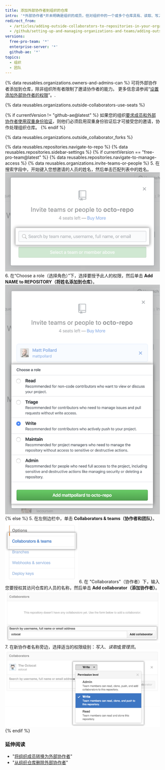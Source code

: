 ```yaml
---
title: 添加外部协作者到组织的仓库
intro: '*外部协作者*并未明确是组织的成员，但对组织中的一个或多个仓库具有、读取、写入或管理员权限。'
redirect_from:
  - /articles/adding-outside-collaborators-to-repositories-in-your-organization
  - /github/setting-up-and-managing-organizations-and-teams/adding-outside-collaborators-to-repositories-in-your-organization
versions:
  free-pro-team: '*'
  enterprise-server: '*'
  github-ae: '*'
topics:
  - 组织
  - 团队
---
```

{% data reusables.organizations.owners-and-admins-can %} 可将外部协作者添加到仓库，除非组织所有者限制了邀请协作者的能力。 更多信息请参阅“[设置添加外部协作者的权限](/articles/setting-permissions-for-adding-outside-collaborators)”。.

{% data reusables.organizations.outside-collaborators-use-seats %}

{% if currentVersion != "github-ae@latest" %}
如果您的组织[要求成员和外部协作者使用双重身份验证](/articles/requiring-two-factor-authentication-in-your-organization)，则他们必须启用双重身份验证后才可接受您的邀请，协作处理组织仓库。
{% endif %}

{% data reusables.organizations.outside_collaborator_forks %}

{% data reusables.repositories.navigate-to-repo %}
{% data reusables.repositories.sidebar-settings %}
{% if currentVersion == "free-pro-team@latest" %}
{% data reusables.repositories.navigate-to-manage-access %}
{% data reusables.organizations.invite-teams-or-people %}
5. 在搜索字段中，开始键入您想邀请的人员的姓名，然后单击匹配列表中的姓名。 ![搜索字段以键入要邀请加入仓库的人员姓名](/assets/images/help/repository/manage-access-invite-search-field.png)
6. 在“Choose a role（选择角色）”下，选择要授予此人的权限，然后单击 **Add NAME to REPOSITORY（将姓名添加到仓库）**。 ![为此人选择权限](/assets/images/help/repository/manage-access-invite-choose-role-add.png)
{% else %}
5. 在左侧边栏中，单击 **Collaborators & teams（协作者和团队）**。 ![突出显示协作者和团队的仓库设置侧边栏](/assets/images/help/repository/org-repo-settings-collaborators-and-teams.png)
6. 在 "Collaborators"（协作者）下，输入您要授权其访问仓库的人员的名称，然后单击 **Add collaborator（添加协作者）**。 ![在搜索字段中输入了 Octocat 用户名的协作者部分](/assets/images/help/repository/org-repo-collaborators-find-name.png)
7. 在新协作者名称旁边，选择适当的权限级别：*写入*、*读取*或*管理员*。 ![仓库权限选择器](/assets/images/help/repository/org-repo-collaborators-choose-permissions.png)
{% endif %}

### 延伸阅读

- "[将组织成员转换为外部协作者](/articles/converting-an-organization-member-to-an-outside-collaborator)"
- "[从组织仓库删除外部协作者](/articles/removing-an-outside-collaborator-from-an-organization-repository)"
